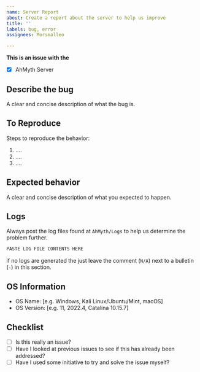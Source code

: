 ```yaml
---
name: Server Report
about: Create a report about the server to help us improve
title: ''
labels: bug, error
assignees: Morsmalleo

---
```


**This is an issue with the**
- [x] AhMyth Server

## **Describe the bug**
A clear and concise description of what the bug is.

## **To Reproduce**
Steps to reproduce the behavior:
1. ....
2. ....
3. ....

## **Expected behavior**
A clear and concise description of what you expected to happen.

## **Logs**
Always post the log files found at `AhMyth/Logs` to help us determine the problem further.
```zsh
PASTE LOG FILE CONTENTS HERE
```
if no logs are generated the just leave the comment (`N/A`) next to a bulletin (`-`) in this section.

## **OS Information**
 - OS Name: [e.g. Windows, Kali Linux/Ubuntu/Mint, macOS]
- OS Version: [e.g. 11, 2022.4, Catalina 10.15.7]

## **Checklist**
 - [ ] Is this really an issue?
 - [ ] Have I looked at previous issues to see if this has already been addressed?
 - [ ] Have I used some initiative to try and solve the issue myself?
